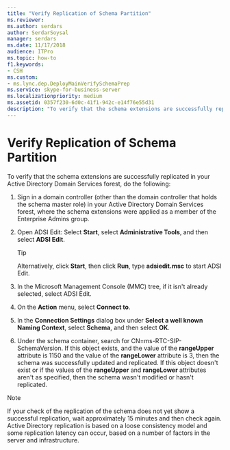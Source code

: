 ```yaml
---
title: "Verify Replication of Schema Partition"
ms.reviewer: 
ms.author: serdars
author: SerdarSoysal
manager: serdars
ms.date: 11/17/2018
audience: ITPro
ms.topic: how-to
f1.keywords:
- CSH
ms.custom:
- ms.lync.dep.DeployMainVerifySchemaPrep
ms.service: skype-for-business-server
ms.localizationpriority: medium
ms.assetid: 0357f230-6d0c-41f1-942c-e14f76e55d31
description: "To verify that the schema extensions are successfully replicated in your Active Directory Domain Services forest, do the following:"
---
```


# Verify Replication of Schema Partition
 
To verify that the schema extensions are successfully replicated in your Active Directory Domain Services forest, do the following:
  
1. Sign in a domain controller (other than the domain controller that holds the schema master role) in your Active Directory Domain Services forest, where the schema extensions were applied as a member of the Enterprise Admins group.
    
2. Open ADSI Edit: Select **Start**, select **Administrative Tools**, and then select **ADSI Edit**.
    
    > [!TIP]
    > Alternatively, click **Start**, then click **Run**, type **adsiedit.msc** to start ADSI Edit.
  
3. In the Microsoft Management Console (MMC) tree, if it isn't already selected, select ADSI Edit.
    
4. On the **Action** menu, select **Connect to**.
    
5. In the **Connection Settings** dialog box under **Select a well known Naming Context**, select **Schema**, and then select **OK**.
    
6. Under the schema container, search for CN=ms-RTC-SIP-SchemaVersion. If this object exists, and the value of the **rangeUpper** attribute is 1150 and the value of the **rangeLower** attribute is 3, then the schema was successfully updated and replicated. If this object doesn't exist or if the values of the **rangeUpper** and **rangeLower** attributes aren't as specified, then the schema wasn't modified or hasn't replicated.
    
> [!NOTE]
> If your check of the replication of the schema does not yet show a successful replication, wait approximately 15 minutes and then check again. Active Directory replication is based on a loose consistency model and some replication latency can occur, based on a number of factors in the server and infrastructure. 
  

